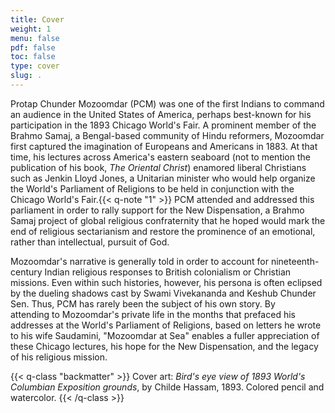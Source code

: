 ```yaml
---
title: Cover
weight: 1
menu: false
pdf: false
toc: false
type: cover
slug: .
---
```


Protap Chunder Mozoomdar (PCM) was one of the first Indians to command
an audience in the United States of America, perhaps best-known for his
participation in the 1893 Chicago World's Fair. A
prominent member of the Brahmo Samaj, a Bengal-based community of Hindu
reformers, Mozoomdar first captured the imagination of Europeans and
Americans in 1883. At that time, his lectures across America's eastern
seaboard (not to mention the publication of his book, *The Oriental
Christ*) enamored liberal Christians such as Jenkin Lloyd Jones, a
Unitarian minister who would help organize the World's Parliament of
Religions to be held in conjunction with the Chicago World's Fair.{{< q-note "1" >}} PCM attended and addressed this parliament in order to rally support for the New Dispensation, a Brahmo Samaj project of global
religious confraternity that he hoped would mark the end of religious
sectarianism and restore the prominence of an emotional, rather than
intellectual, pursuit of God. 

Mozoomdar's narrative is generally told in order to account for nineteenth-century Indian religious responses to British colonialism or Christian missions. Even within such histories, however, his persona is often eclipsed by the dueling shadows cast by Swami Vivekananda and Keshub Chunder Sen. Thus, PCM has rarely been the subject of his own story. By attending to Mozoomdar's private life in the months that prefaced his addresses at the World's Parliament of Religions, based on letters he wrote to his wife Saudamini, "Mozoomdar at Sea" enables a fuller appreciation of these Chicago lectures, his hope for the New Dispensation, and the legacy of his religious mission.

{{< q-class "backmatter" >}}
Cover art: _Bird's eye view of 1893 World's Columbian Exposition grounds_, by Childe Hassam, 1893. Colored pencil and watercolor.
{{< /q-class >}}
